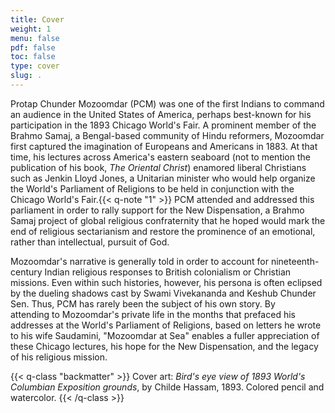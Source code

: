 ```yaml
---
title: Cover
weight: 1
menu: false
pdf: false
toc: false
type: cover
slug: .
---
```


Protap Chunder Mozoomdar (PCM) was one of the first Indians to command
an audience in the United States of America, perhaps best-known for his
participation in the 1893 Chicago World's Fair. A
prominent member of the Brahmo Samaj, a Bengal-based community of Hindu
reformers, Mozoomdar first captured the imagination of Europeans and
Americans in 1883. At that time, his lectures across America's eastern
seaboard (not to mention the publication of his book, *The Oriental
Christ*) enamored liberal Christians such as Jenkin Lloyd Jones, a
Unitarian minister who would help organize the World's Parliament of
Religions to be held in conjunction with the Chicago World's Fair.{{< q-note "1" >}} PCM attended and addressed this parliament in order to rally support for the New Dispensation, a Brahmo Samaj project of global
religious confraternity that he hoped would mark the end of religious
sectarianism and restore the prominence of an emotional, rather than
intellectual, pursuit of God. 

Mozoomdar's narrative is generally told in order to account for nineteenth-century Indian religious responses to British colonialism or Christian missions. Even within such histories, however, his persona is often eclipsed by the dueling shadows cast by Swami Vivekananda and Keshub Chunder Sen. Thus, PCM has rarely been the subject of his own story. By attending to Mozoomdar's private life in the months that prefaced his addresses at the World's Parliament of Religions, based on letters he wrote to his wife Saudamini, "Mozoomdar at Sea" enables a fuller appreciation of these Chicago lectures, his hope for the New Dispensation, and the legacy of his religious mission.

{{< q-class "backmatter" >}}
Cover art: _Bird's eye view of 1893 World's Columbian Exposition grounds_, by Childe Hassam, 1893. Colored pencil and watercolor.
{{< /q-class >}}
